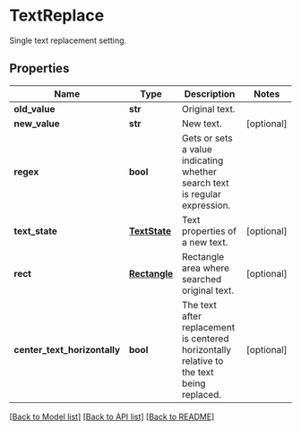 ﻿# TextReplace
Single text replacement setting.

## Properties
Name | Type | Description | Notes
------------ | ------------- | ------------- | -------------
**old_value** | **str** | Original text. | 
**new_value** | **str** | New text. | [optional] 
**regex** | **bool** | Gets or sets a value indicating whether search text is regular expression. | 
**text_state** | [**TextState**](TextState.md) | Text properties of a new text. | [optional] 
**rect** | [**Rectangle**](Rectangle.md) | Rectangle area where searched original text. | [optional] 
**center_text_horizontally** | **bool** | The text after replacement is centered horizontally relative to the text being replaced. | [optional] 

[[Back to Model list]](../README.md#documentation-for-models) [[Back to API list]](../README.md#documentation-for-api-endpoints) [[Back to README]](../README.md)


